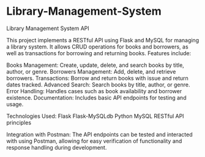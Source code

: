 # Library-Management-System
Library Management System API

This project implements a RESTful API using Flask and MySQL for managing a library system. It allows CRUD operations for books and borrowers, as well as transactions for borrowing and returning books. Features include:

Books Management: Create, update, delete, and search books by title, author, or genre.
Borrowers Management: Add, delete, and retrieve borrowers.
Transactions: Borrow and return books with issue and return dates tracked.
Advanced Search: Search books by title, author, or genre.
Error Handling: Handles cases such as book availability and borrower existence.
Documentation: Includes basic API endpoints for testing and usage.

Technologies Used:
Flask
Flask-MySQLdb
Python
MySQL
RESTful API principles

Integration with Postman: The API endpoints can be tested and interacted with using Postman, allowing for easy verification of functionality and response handling during development.

